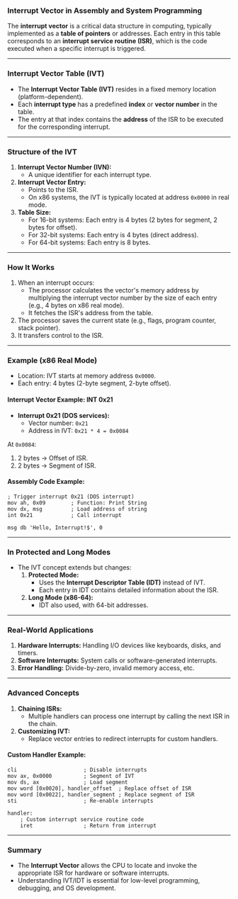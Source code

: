 ### **Interrupt Vector in Assembly and System Programming**

The **interrupt vector** is a critical data structure in computing, typically implemented as a **table of pointers** or addresses. Each entry in this table corresponds to an **interrupt service routine (ISR)**, which is the code executed when a specific interrupt is triggered.

---

### **Interrupt Vector Table (IVT)**
- The **Interrupt Vector Table (IVT)** resides in a fixed memory location (platform-dependent).
- Each **interrupt type** has a predefined **index** or **vector number** in the table.
- The entry at that index contains the **address** of the ISR to be executed for the corresponding interrupt.

---

### **Structure of the IVT**
1. **Interrupt Vector Number (IVN):**
   - A unique identifier for each interrupt type.
2. **Interrupt Vector Entry:**
   - Points to the ISR.
   - On x86 systems, the IVT is typically located at address `0x0000` in real mode.
3. **Table Size:**
   - For 16-bit systems: Each entry is 4 bytes (2 bytes for segment, 2 bytes for offset).
   - For 32-bit systems: Each entry is 4 bytes (direct address).
   - For 64-bit systems: Each entry is 8 bytes.

---

### **How It Works**
1. When an interrupt occurs:
   - The processor calculates the vector's memory address by multiplying the interrupt vector number by the size of each entry (e.g., 4 bytes on x86 real mode).
   - It fetches the ISR's address from the table.
2. The processor saves the current state (e.g., flags, program counter, stack pointer).
3. It transfers control to the ISR.

---

### **Example (x86 Real Mode)**
- Location: IVT starts at memory address `0x0000`.
- Each entry: 4 bytes (2-byte segment, 2-byte offset).

#### **Interrupt Vector Example: INT 0x21**
- **Interrupt 0x21 (DOS services):**
  - Vector number: `0x21`
  - Address in IVT: `0x21 * 4 = 0x0084`

At `0x0084`:
1. 2 bytes → Offset of ISR.
2. 2 bytes → Segment of ISR.

#### **Assembly Code Example:**
```assembly
; Trigger interrupt 0x21 (DOS interrupt)
mov ah, 0x09        ; Function: Print String
mov dx, msg         ; Load address of string
int 0x21            ; Call interrupt

msg db 'Hello, Interrupt!$', 0
```

---

### **In Protected and Long Modes**
- The IVT concept extends but changes:
  1. **Protected Mode:**
     - Uses the **Interrupt Descriptor Table (IDT)** instead of IVT.
     - Each entry in IDT contains detailed information about the ISR.
  2. **Long Mode (x86-64):**
     - IDT also used, with 64-bit addresses.

---

### **Real-World Applications**
1. **Hardware Interrupts:** Handling I/O devices like keyboards, disks, and timers.
2. **Software Interrupts:** System calls or software-generated interrupts.
3. **Error Handling:** Divide-by-zero, invalid memory access, etc.

---

### **Advanced Concepts**
1. **Chaining ISRs:**
   - Multiple handlers can process one interrupt by calling the next ISR in the chain.
2. **Customizing IVT:**
   - Replace vector entries to redirect interrupts for custom handlers.

#### **Custom Handler Example:**
```assembly
cli                     ; Disable interrupts
mov ax, 0x0000          ; Segment of IVT
mov ds, ax              ; Load segment
mov word [0x0020], handler_offset  ; Replace offset of ISR
mov word [0x0022], handler_segment ; Replace segment of ISR
sti                     ; Re-enable interrupts

handler:
    ; Custom interrupt service routine code
    iret                ; Return from interrupt
```

---

### **Summary**
- The **Interrupt Vector** allows the CPU to locate and invoke the appropriate ISR for hardware or software interrupts.
- Understanding IVT/IDT is essential for low-level programming, debugging, and OS development.
